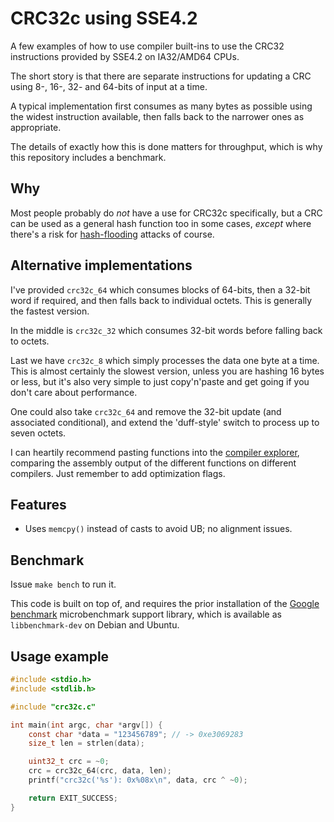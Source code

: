 # CRC32c using SSE4.2

A few examples of how to use compiler built-ins to use the CRC32 instructions
provided by SSE4.2 on IA32/AMD64 CPUs.

The short story is that there are separate instructions for updating a CRC
using 8-, 16-, 32- and 64-bits of input at a time.

A typical implementation first consumes as many bytes as possible using
the widest instruction available, then falls back to the narrower ones as appropriate.

The details of exactly how this is done matters for throughput, which is why this
repository includes a benchmark.

## Why

Most people probably do _not_ have a use for CRC32c specifically, but a CRC can
be used as a general hash function too in some cases, _except_ where there's a risk
for [hash-flooding](https://www.google.com/search?q=hash-flooding) attacks of course.

## Alternative implementations

I've provided `crc32c_64` which consumes blocks of 64-bits, then a 32-bit word
if required, and then falls back to individual octets. This is generally the
fastest version.

In the middle is `crc32c_32` which consumes 32-bit words before falling back
to octets.

Last we have `crc32c_8` which simply processes the data one byte at
a time. This is almost certainly the slowest version, unless you are
hashing 16 bytes or less, but it's also very simple to just copy'n'paste
and get going if you don't care about performance.

One could also take `crc32c_64` and remove the 32-bit update (and associated conditional),
and extend the 'duff-style' switch to process up to seven octets.

I can heartily recommend pasting functions into the [compiler explorer](https://godbolt.org),
comparing the assembly output of the different functions on different compilers. Just remember to add optimization flags.

## Features

* Uses `memcpy()` instead of casts to avoid UB; no alignment issues.

## Benchmark

Issue `make bench` to run it.

This code is built on top of, and requires the prior installation of the [Google benchmark](https://github.com/google/benchmark) microbenchmark support library,
which is available as `libbenchmark-dev` on Debian and Ubuntu.

## Usage example

```c
#include <stdio.h>
#include <stdlib.h>

#include "crc32c.c"

int main(int argc, char *argv[]) {
	const char *data = "123456789"; // -> 0xe3069283
	size_t len = strlen(data);

	uint32_t crc = ~0;
	crc = crc32c_64(crc, data, len);
	printf("crc32c('%s'): 0x%08x\n", data, crc ^ ~0);

	return EXIT_SUCCESS;
}
```
